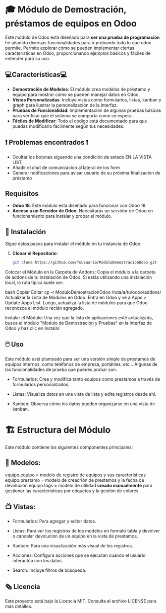# 🎓 Módulo de Demostración, préstamos de equipos en Odoo 

Este módulo de Odoo está diseñado para **ser una prueba de programación** he añadido diversas funcionalidades para ir probando todo lo que odoo permite. Permite explorar cómo se pueden implementar ciertas características en Odoo, proporcionando ejemplos básicos y fáciles de entender para su uso.

## 💻Características💻

- **Demostración de Modelos**: El módulo crea modelos de préstamo y equipo para mostrar cómo se pueden manejar datos en Odoo.
- **Vistas Personalizadas**: Incluye vistas como formularios, listas, kanban y graph para ilustrar la personalización de la interfaz.
- **Pruebas de Funcionalidad**: Implementación de algunas pruebas básicas para verificar que el sistema se comporta como se espera.
- **Fáciles de Modificar**: Todo el código está documentado para que puedas modificarlo fácilmente según tus necesidades.
  
## ❗ Problemas encontrados ❗
- Ocultar los botones siguendo una condición de estado EN LA VISTA LIST
- Añadir el chat de comunicacion al lateral de los form
- Generar notificaciones para avisar usuario de su próxima finalizacion de préstamo
  
## Requisitos

- **Odoo 18**: Este módulo está diseñado para funcionar con Odoo 18.
- **Acceso a un Servidor de Odoo**: Necesitarás un servidor de Odoo en funcionamiento para instalar y probar el módulo.
  
## 🧰 Instalación

Sigue estos pasos para instalar el módulo en tu instancia de Odoo:

1. **Clonar el Repositorio**:
   ```bash
   git clone https://github.com/TuUsuario/ModuloDemostracionOdoo.git
Colocar el Módulo en la Carpeta de Addons: Copia el módulo a la carpeta de addons de tu instalación de Odoo. Si estás utilizando una instalación local, la ruta típica suele ser:

bash
Copiar
Editar
cp -r ModuloDemostracionOdoo /ruta/a/tu/odoo/addons/
Actualizar la Lista de Módulos en Odoo: Entra en Odoo y ve a Apps > Update Apps List. Luego, actualiza la lista de módulos para que Odoo reconozca el módulo recién agregado.

Instalar el Módulo: Una vez que la lista de aplicaciones esté actualizada, busca el módulo "Modulo de Demostración y Pruebas" en la interfaz de Odoo y haz clic en Instalar.

## 🖱️ Uso
Este módulo está planteado para ser una versión simple de prestamos de equipos internos, como teléfonos de empresa, portátiles, etc... Algunas de las funcionalidades de prueba que puedes probar son:

- Formularios: Crea y modifica tanto equipos como prestamos a través de formularios personalizados.

- Listas: Visualiza datos en una vista de lista y edita registros desde ahi.

- Kanban: Observa cómo los datos pueden organizarse en una vista de kanban.


# 🏗️ Estructura del Módulo
Este módulo contiene los siguientes componentes principales:

## 💠 Modelos: 

equipo.equipo = modelo de registro de equipos y sus características
equipo.prestamo = modelo de creacrión de prestamos y la fecha de devolución
equipo.tags = modelo de utilidad **creado manualmente** para gestionar las caracteristicas por etiquetas y la gestión de colores

## 📺 Vistas:

- Formularios: Para agregar y editar datos.

- Listas: Para ver los registros de los modelos en formato tabla y devolver o cancelar devolucion de un equipo en la vista de prestamos.

- Kanban: Para una visualización más visual de los registros.

- Acciones: Configura acciones que se ejecutan cuando el usuario interactúa con los datos.

- Search: Incluye filtros de búsqueda.

## 🗞️ Licencia
Este proyecto está bajo la Licencia MIT. Consulta el archivo LICENSE para más detalles.


